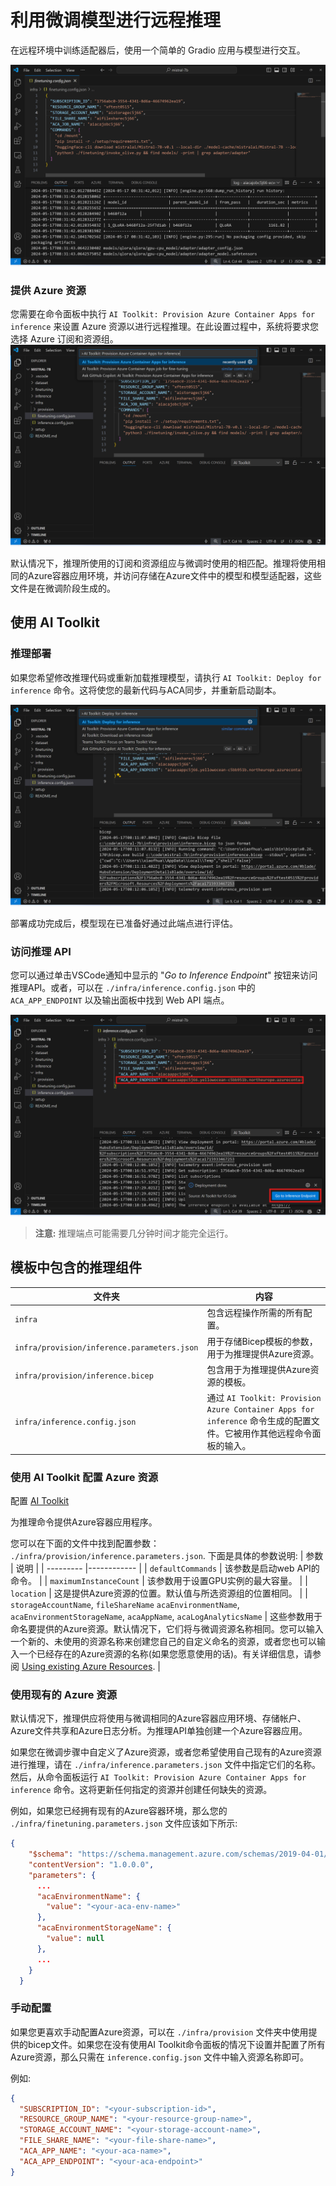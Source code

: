 # 利用微调模型进行远程推理

在远程环境中训练适配器后，使用一个简单的 Gradio 应用与模型进行交互。

![Fine-tune complete](../../../../imgs/03/RemoteServer/log-finetuning-res.png)

### 提供 Azure 资源
您需要在命令面板中执行 `AI Toolkit: Provision Azure Container Apps for inference` 来设置 Azure 资源以进行远程推理。在此设置过程中，系统将要求您选择 Azure 订阅和资源组。
![Provision Inference Resource](../../../../imgs/03/RemoteServer/command-provision-inference.png)
   
默认情况下，推理所使用的订阅和资源组应与微调时使用的相匹配。推理将使用相同的Azure容器应用环境，并访问存储在Azure文件中的模型和模型适配器，这些文件是在微调阶段生成的。

## 使用 AI Toolkit 

### 推理部署  
如果您希望修改推理代码或重新加载推理模型，请执行 `AI Toolkit: Deploy for inference` 命令。这将使您的最新代码与ACA同步，并重新启动副本。

![Deploy for inference](../../../../imgs/03/RemoteServer/command-deploy.png)

部署成功完成后，模型现在已准备好通过此端点进行评估。

### 访问推理 API

您可以通过单击VSCode通知中显示的 "*Go to Inference Endpoint*" 按钮来访问推理API。或者，可以在 `./infra/inference.config.json` 中的 `ACA_APP_ENDPOINT` 以及输出面板中找到 Web API 端点。

![App Endpoint](../../../../imgs/03/RemoteServer/notification-deploy.png)

> **注意:** 推理端点可能需要几分钟时间才能完全运行。

## 模板中包含的推理组件
 
| 文件夹 | 内容 |
| ------ |--------- |
| `infra` | 包含远程操作所需的所有配置。|
| `infra/provision/inference.parameters.json` | 用于存储Bicep模板的参数，用于为推理提供Azure资源。 |
| `infra/provision/inference.bicep` | 包含用于为推理提供Azure资源的模板。 |
| `infra/inference.config.json` |通过 `AI Toolkit: Provision Azure Container Apps for inference` 命令生成的配置文件。它被用作其他远程命令面板的输入。|

### 使用 AI Toolkit 配置 Azure 资源
配置 [AI Toolkit](https://marketplace.visualstudio.com/items?itemName=ms-windows-ai-studio.windows-ai-studio)

为推理命令提供Azure容器应用程序。

您可以在下面的文件中找到配置参数： `./infra/provision/inference.parameters.json`. 下面是具体的参数说明:
| 参数 | 说明 |
| --------- |------------ |
| `defaultCommands` | 该参数是启动web API的命令。 |
| `maximumInstanceCount` | 该参数用于设置GPU实例的最大容量。 |
| `location` | 这是提供Azure资源的位置。默认值与所选资源组的位置相同。 |
| `storageAccountName`, `fileShareName` `acaEnvironmentName`, `acaEnvironmentStorageName`, `acaAppName`,  `acaLogAnalyticsName` | 这些参数用于命名要提供的Azure资源。默认情况下，它们将与微调资源名称相同。您可以输入一个新的、未使用的资源名称来创建您自己的自定义命名的资源，或者您也可以输入一个已经存在的Azure资源的名称(如果您愿意使用的话)。有关详细信息，请参阅 [Using existing Azure Resources](#using-existing-azure-resources). |

### 使用现有的 Azure 资源

默认情况下，推理供应将使用与微调相同的Azure容器应用环境、存储帐户、Azure文件共享和Azure日志分析。为推理API单独创建一个Azure容器应用。

如果您在微调步骤中自定义了Azure资源，或者您希望使用自己现有的Azure资源进行推理，请在 `./infra/inference.parameters.json` 文件中指定它们的名称。然后，从命令面板运行 `AI Toolkit: Provision Azure Container Apps for inference` 命令。这将更新任何指定的资源并创建任何缺失的资源。

例如，如果您已经拥有现有的Azure容器环境，那么您的 `./infra/finetuning.parameters.json` 文件应该如下所示:

```json
{
    "$schema": "https://schema.management.azure.com/schemas/2019-04-01/deploymentParameters.json#",
    "contentVersion": "1.0.0.0",
    "parameters": {
      ...
      "acaEnvironmentName": {
        "value": "<your-aca-env-name>"
      },
      "acaEnvironmentStorageName": {
        "value": null
      },
      ...
    }
  }
```

### 手动配置
如果您更喜欢手动配置Azure资源，可以在 `./infra/provision` 文件夹中使用提供的bicep文件。如果您在没有使用AI Toolkit命令面板的情况下设置并配置了所有Azure资源，那么只需在 `inference.config.json` 文件中输入资源名称即可。

例如:

```json
{
  "SUBSCRIPTION_ID": "<your-subscription-id>",
  "RESOURCE_GROUP_NAME": "<your-resource-group-name>",
  "STORAGE_ACCOUNT_NAME": "<your-storage-account-name>",
  "FILE_SHARE_NAME": "<your-file-share-name>",
  "ACA_APP_NAME": "<your-aca-name>",
  "ACA_APP_ENDPOINT": "<your-aca-endpoint>"
}
```
